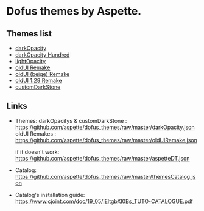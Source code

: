 # Dofus themes by Aspette.

## Themes list

- [darkOpacity](https://github.com/aspette/dofus_themes/blob/master/themes/darkOpacity/darkOpacity.jpg?raw=true)
- [darkOpacity Hundred](https://github.com/aspette/dofus_themes/blob/master/themes/darkOpacity%20Hundred/darkOpacityHundred.jpg?raw=true)
- [lightOpacity](https://github.com/aspette/dofus_themes/blob/master/themes/lightOpacity/lightOpacity.jpg?raw=true)
- [oldUI Remake](https://github.com/aspette/dofus_themes/blob/master/themes/oldUI%20Remake/oldUIPreview.jpg?raw=true)
- [oldUI (beige) Remake](https://raw.githubusercontent.com/aspette/dofus_themes/master/themes/oldUI%20beige%20Remake/oldUIPreview.jpg?raw=true)
- [oldUI 1.29 Remake](https://github.com/aspette/dofus_themes/blob/master/themes/oldUI%201.29%20Remake/oldUIPreview.jpg?raw=true)
- [customDarkStone](https://github.com/aspette/dofus_themes/blob/master/themes/customDarkStone/darkStonePreview.jpg?raw=true)

## Links

- Themes:
	darkOpacitys & customDarkStone : https://github.com/aspette/dofus_themes/raw/master/darkOpacity.json
	oldUI Remakes : https://github.com/aspette/dofus_themes/raw/master/oldUIRemake.json
  
  if it doesn't work: https://github.com/aspette/dofus_themes/raw/master/aspetteDT.json
  
- Catalog:
  https://github.com/aspette/dofus_themes/raw/master/themesCatalog.json
  
- Catalog's installation guide:
  https://www.cjoint.com/doc/19_05/IEltgbXl0Bs_TUTO-CATALOGUE.pdf

